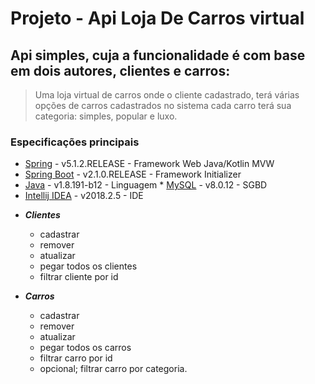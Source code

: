 # Projeto - Api Loja De Carros virtual

## Api simples, cuja a funcionalidade é com base em dois autores, clientes e carros:

> Uma loja virtual de carros onde o cliente cadastrado, terá várias opções de carros cadastrados no sistema 
> cada carro terá sua categoria: simples, popular e luxo.

### Especificações principais

* [Spring](https://spring.io/) - v5.1.2.RELEASE - Framework Web Java/Kotlin MVW
* [Spring Boot](https://spring.io/projects/spring-boot) - v2.1.0.RELEASE - Framework Initializer
* [Java](https://www.java.com/) - v1.8.191-b12 - Linguagem * [MySQL](https://www.mysql.com/) - v8.0.12 - SGBD
* [Intellij IDEA](https://www.jetbrains.com/idea/) - v2018.2.5 - IDE

- ***Clientes***
  - cadastrar
  - remover
  - atualizar
  - pegar todos os clientes
  - filtrar cliente por id

- ***Carros***
  - cadastrar
  - remover
  - atualizar
  - pegar todos os carros
  - filtrar carro por id
  - opcional; filtrar carro por categoria.

